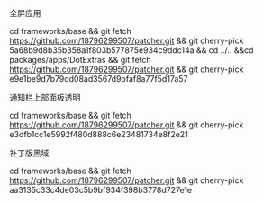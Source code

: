 全屏应用

cd frameworks/base && git fetch https://github.com/18796299507/patcher.git && git cherry-pick 5a68b9d8b35b358a1f803b577875e934c9ddc14a && cd ../.. &&cd packages/apps/DotExtras && git fetch https://github.com/18796299507/patcher.git && git cherry-pick e9e1be9d7b79dd08ad3567d9bfaf8a77f5d17a57

通知栏上部面板透明

cd frameworks/base && git fetch https://github.com/18796299507/patcher.git && git cherry-pick e3dfb1cc1e5992f480d888c6e23481734e8f2e21

补丁版黑域

cd frameworks/base && git fetch https://github.com/18796299507/patcher.git && git cherry-pick aa3135c33c4de03c5b9bf934f398b3778d727e1e